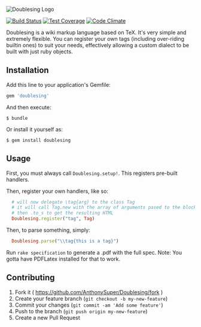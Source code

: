 ![Doublesing Logo](https://cdn.rawgit.com/AnthonySuper/Doublesing/master/assets/logo-opt.svg)

[![Build Status](https://travis-ci.org/AnthonySuper/Doublesing.svg)](https://travis-ci.org/AnthonySuper/Doublesing)
[![Test Coverage](https://codeclimate.com/github/AnthonySuper/Doublesing/badges/coverage.svg)](https://codeclimate.com/github/AnthonySuper/Doublesing)
[![Code Climate](https://codeclimate.com/github/AnthonySuper/Doublesing/badges/gpa.svg)](https://codeclimate.com/github/AnthonySuper/Doublesing)

Doublesing is a wiki markup language based on TeX. 
It's very simple and extremely flexible. 
You can register your own tags (including over-riding builtin ones) to suit your needs, effectively allowing a custom dialect to be built with just ruby objects.


## Installation

Add this line to your application's Gemfile:

```ruby
gem 'doublesing'
```

And then execute:

    $ bundle

Or install it yourself as:

    $ gem install doublesing

## Usage

First, you must always call `Doublesing.setup!`. 
This registers pre-built handlers.

Then, register your own handlers, like so:
```ruby
  # will now delegate \tag{arg} to the class Tag
  # it will call Tag.new with the array of arguments pased to the block,
  # then .to_s to get the resulting HTML
  Doublesing.register("tag", Tag)
```

Then, to parse something, simply:
```ruby
  Doublesing.parse("\\tag{this is a tag}")
```

Run `rake specification` to generate a .pdf with the full spec.
Note: You gotta have PDFLatex installed for that to work.
## Contributing

1. Fork it ( https://github.com/AnthonySuper/Doublesing/fork )
2. Create your feature branch (`git checkout -b my-new-feature`)
3. Commit your changes (`git commit -am 'Add some feature'`)
4. Push to the branch (`git push origin my-new-feature`)
5. Create a new Pull Request
